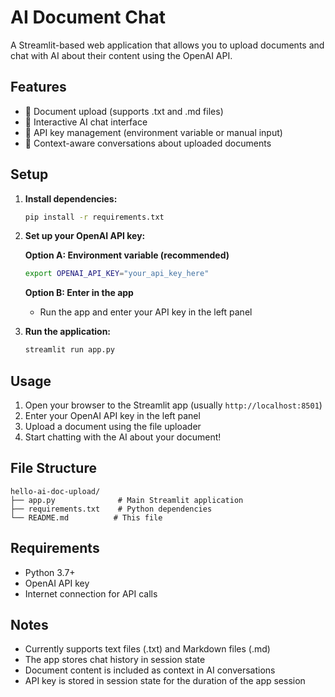 # AI Document Chat

A Streamlit-based web application that allows you to upload documents and chat with AI about their content using the OpenAI API.

## Features

- 📄 Document upload (supports .txt and .md files)
- 🤖 Interactive AI chat interface
- 🔑 API key management (environment variable or manual input)
- 💬 Context-aware conversations about uploaded documents

## Setup

1. **Install dependencies:**
   ```bash
   pip install -r requirements.txt
   ```

2. **Set up your OpenAI API key:**
   
   **Option A: Environment variable (recommended)**
   ```bash
   export OPENAI_API_KEY="your_api_key_here"
   ```
   
   **Option B: Enter in the app**
   - Run the app and enter your API key in the left panel

3. **Run the application:**
   ```bash
   streamlit run app.py
   ```

## Usage

1. Open your browser to the Streamlit app (usually `http://localhost:8501`)
2. Enter your OpenAI API key in the left panel
3. Upload a document using the file uploader
4. Start chatting with the AI about your document!

## File Structure

```
hello-ai-doc-upload/
├── app.py              # Main Streamlit application
├── requirements.txt    # Python dependencies
└── README.md          # This file
```

## Requirements

- Python 3.7+
- OpenAI API key
- Internet connection for API calls

## Notes

- Currently supports text files (.txt) and Markdown files (.md)
- The app stores chat history in session state
- Document content is included as context in AI conversations
- API key is stored in session state for the duration of the app session